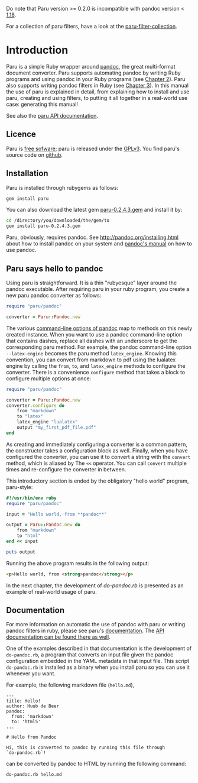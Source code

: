 Do note that Paru version &gt;= 0.2.0 is incompatible with pandoc version &lt; [1.18](http://pandoc.org/releases.html#pandoc-1.18-26-oct-2016).

For a collection of paru filters, have a look at the [paru-filter-collection](https://github.com/htdebeer/paru-filter-collection).

Introduction
============

Paru is a simple Ruby wrapper around [pandoc](http://www.pandoc.org), the great multi-format document converter. Paru supports automating pandoc by writing Ruby programs and using pandoc in your Ruby programs (see [Chapter 2](#automating-the-use-of-pandoc-with-paru)). Paru also supports writing pandoc filters in Ruby (see [Chapter 3](#writing-and-using-pandoc-filters-with-paru)). In this manual the use of paru is explained in detail, from explaining how to install and use paru, creating and using filters, to putting it all together in a real-world use case: generating this manual!

See also the [paru API documentation](https://heerdebeer.org/Software/markdown/paru/documentation/api-doc/).

Licence
-------

Paru is [free sofware](https://www.gnu.org/philosophy/free-sw.en.html); paru is released under the [GPLv3](https://www.gnu.org/licenses/gpl-3.0.en.html). You find paru's source code on [github](https://github.com/htdebeer/paru).

Installation
------------

Paru is installed through rubygems as follows:

``` bash
gem install paru
```

You can also download the latest gem [paru-0.2.4.3.gem](https://github.com/htdebeer/paru/blob/master/releases/paru-0.2.4.3.gem) and install it by:

``` bash
cd /directory/you/downloaded/the/gem/to
gem install paru-0.2.4.3.gem
```

Paru, obviously, requires pandoc. See <http://pandoc.org/installing.html> about how to install pandoc on your system and [pandoc's manual](http://pandoc.org/README.html) on how to use pandoc.

Paru says hello to pandoc
-------------------------

Using paru is straightforward. It is a thin "rubyesque" layer around the pandoc executable. After requiring paru in your ruby program, you create a new paru pandoc converter as follows:

``` ruby
require "paru/pandoc"

converter = Paru::Pandoc.new
```

The various [command-line options of pandoc](http://pandoc.org/README.html#options) map to methods on this newly created instance. When you want to use a pandoc command-line option that contains dashes, replace all dashes with an underscore to get the corresponding paru method. For example, the pandoc command-line option `--latex-engine` becomes the paru method `latex_engine`. Knowing this convention, you can convert from markdown to pdf using the lualatex engine by calling the `from`, `to`, and `latex_engine` methods to configure the converter. There is a convenience `configure` method that takes a block to configure multiple options at once:

``` ruby
require "paru/pandoc"

converter = Paru::Pandoc.new
converter.configure do
    from "markdown"
    to "latex"
    latex_engine "lualatex"
    output "my_first_pdf_file.pdf"
end
```

As creating and immediately configuring a converter is a common pattern, the constructor takes a configuration block as well. Finally, when you have configured the converter, you can use it to convert a string with the `convert` method, which is aliased by The `<<` operator. You can call `convert` multiple times and re-configure the converter in between.

This introductory section is ended by the obligatory "hello world" program, paru-style:

``` ruby
#!/usr/bin/env ruby
require "paru/pandoc"

input = "Hello world, from **pandoc**"

output = Paru::Pandoc.new do
    from "markdown"
    to "html"
end << input

puts output
```

Running the above program results in the following output:

``` html
<p>Hello world, from <strong>pandoc</strong></p>
```

In the next chapter, the development of *do-pandoc.rb* is presented as an example of real-world usage of paru.

Documentation
-------------

For more information on automatic the use of pandoc with paru or writing pandoc filters in ruby, please see paru's [documentation](https://heerdebeer.org/Software/markdown/paru/). The [API documentation can be found there as well](https://heerdebeer.org/Software/markdown/paru/documentation/api-doc/).

One of the examples described in that documentation is the development of `do-pandoc.rb`, a program that converts an input file given the pandoc configuration embedded in the YAML metadata in that input file. This script `do-pandoc.rb` is installed as a binary when you install paru so you can use it whenever you want.

For example, the following markdown file (`hello.md`),

    ---
    title: Hello!
    author: Huub de Beer
    pandoc:
      from: 'markdown'
      to: 'html5'
    ...

    # Hello from Pandoc

    Hi, this is converted to pandoc by running this file through
    `do-pandoc.rb`!

can be converted by pandoc to HTML by running the following command:

    do-pandoc.rb hello.md
